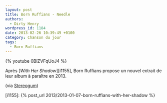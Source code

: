 ```yaml
---
layout: post
title: Born Ruffians - Needle
authors:
  - Dirty Henry
wordpress_id: 1184
date: 2013-02-26 10:39:49 +0100
category: Chanson du jour
tags:
  - Born Ruffians
---
```


{% youtube 0BlZVFqUoJ4 %}

Après [_With Her Shadow_][i1155], Born Ruffians propose un nouvel extrait de
leur album à paraître en 2013.

(via [Stereogum][1])

[i1155]: {% post_url 2013/2013-01-07-born-ruffians-with-her-shadow %}

[1]: https://www.stereogum.com/1264771/born-ruffians-needle/news/
